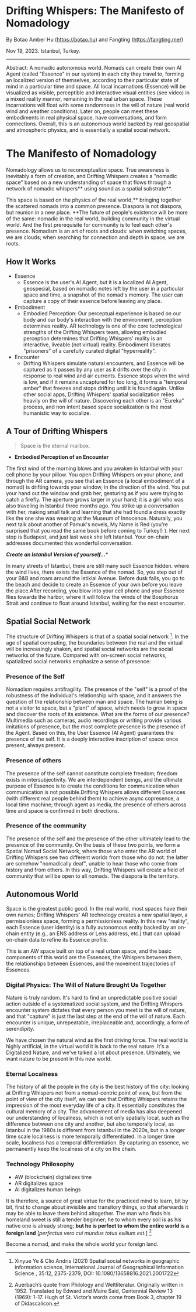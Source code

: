 
# Drifting Whispers: The Manifesto of Nomadology

By Botao Amber Hu (https://botao.hu) and Fangting (https://fangting.me/)

Nov 19, 2023. Istanbul, Turkey. 

*** 

Abstract: A nomadic autonomous world. Nomads can create their own AI Agent (called "Essence" in our system) in each city they travel to, forming an localized version of themselves, according to their particular state of mind in a particular time and space. All local incarnations (Essence) will be visualized as visible, perceptible and interactive visual entities (see video) in a mixed reality manner, remaining in the real urban space. These incarnations will float with some randomness in the will of nature (real world wind and weather conditions). Later on, people can meet these embodiments in real physical space, have conversations, and form connections. Overall, this is an autonomous world backed by real geospatial and atmospheric physics, and is essentially a spatial social network.

# The Manifesto of Nomadology

Nomadology allows us to reconceptualize space. True awareness is inevitably a form of creation, and Drifting Whispers creates a "nomadic space" based on a new understanding of space that flows through a network of nomadic whispers** using sound as a spatial substrate**.

This space is based on the physics of the real world,** bringing together the scattered nomads into a common presence. Diaspora is not diaspora, but reunion in a new place. **The future of people's existence will be more of the same: nomadic in the real world, building community in the virtual world. And the first prerequisite for community is to feel each other's presence. Nomadism is an art of roots and clouds: when switching spaces, we are clouds; when searching for connection and depth in space, we are roots.

## How It Works

- Essence
    - Essence is the user's AI Agent, but it is a localized AI Agent, geospecial, based on nomadic notes left by the user in a particular space and time, a snapshot of the nomad's memory. The user can capture a copy of their essence before leaving any place.
- Embodiment
    - Embodied Perception: Our perceptual experience is based on our body and our body's interaction with the environment, perception determines reality. AR technology is one of the core technological strengths of the Drifting Whispers team, allowing embodied perception determines that Drifting Whispers' reality is an interactive, liveable (not virtual) reality. Embodiment liberates "prisoners" of a carefully curated digital "hyperreality".
- Encounter
    - Drifting Whispers simulate natural encounters, and Essence will be captured as it passes by any user as it drifts over the city in response to real wind and air currents. Essence stops when the wind is low, and if it remains uncaptured for too long, it forms a "temporal amber" that freezes and stops drifting until it is found again. Unlike other social apps, Drifting Whispers' spatial socialization relies heavily on the will of nature. Discovering each other is an "Eureka" process, and non intent based space socialization is the most humanistic way to socialize.

## A Tour of Drifting Whispers

> Space is the eternal mailbox.
> 
- **Embodied Perception of an Encounter**

The first wind of the morning blows and you awaken in Istanbul with your cell phone by your pillow. You open Drifting Whispers on your phone, and through the AR camera, you see that an Essence (a local embodiment of a nomad) is drifting towards your window, in the direction of the wind. You put your hand out the window and grab her, gesturing as if you were trying to catch a firefly. The aperture grows larger in your hand; it is a girl who was also traveling in Istanbul three months ago. You strike up a conversation with her, making small talk and learning that she had found a dress exactly like the one she was wearing at the Museum of Innocence. Naturally, you next talk about another of Pamuk's novels, My Name is Red (you're surprised that you read the same book before coming to Turkey!) ). Her next stop is Budapest, and just last week she left Istanbul. Your on-chain addresses documented this wonderful conversation.

***Create an Istanbul Version of yourself...****

In many streets of Istanbul, there are still many such Essence hidden. where the wind lives, there exists the Essence of the nomad. So, you step out of your B&B and roam around the İstiklal Avenue. Before dusk falls, you go to the beach and decide to create an Essence of your own before you leave the place.After recording, you blow into your cell phone and your Essence flies towards the harbor, where it will follow the winds of the Bosphorus Strait and continue to float around Istanbul, waiting for the next encounter.


## Spatial Social Network

The structure of Drifting Whispers is that of a spatial social network [^1]. In the age of spatial computing, the boundaries between the real and the virtual will be increasingly shaken, and spatial social networks are the social networks of the future. Compared with on-screen social networks, spatialized social networks emphasize a sense of presence:

### Presence of the Self

Nomadism requires antifragility. The presence of the "self" is a proof of the robustness of the individual's relationship with space, and it answers the question of the relationship between man and space. The human being is not a visitor to space, but a "plant" of space, which needs to grow in space and discover the roots of its existence. What are the forms of our presence? Multimedia such as cameras, audio recordings or writing provide various imitations of presence, but the most complete presence is the presence of the Agent. Based on this, the User Essence (AI Agent) guarantees the presence of the self. It is a deeply interactive inscription of space: once present, always present.

### Presence of others

The presence of the self cannot constitute complete freedom; freedom exists in intersubjectivity. We are interdependent beings, and the ultimate purpose of Essence is to create the conditions for communication when communication is not possible.Drifting Whispers allows different Essences (with different real people behind them) to achieve async copresence, a local time machine; through agent as media, the presence of others across time and space is confirmed in both directions.

### Presence of the community

The presence of the self and the presence of the other ultimately lead to the presence of the community. On the basis of these two points, we form a Spatial Nomad Social Network, where those who enter the AR world of Drifting Whispers see two different worlds from those who do not: the latter are somehow "nomadically deaf", unable to hear those who come from history and from others. In this way, Drifting Whispers will create a field of community that will be open to all nomads. The diaspora is the territory.

## Autonomous World

Space is the greatest public good. In the real world, most spaces have their own names; Drifting Whispers' AR technology creates a new spatial layer, a permissionless space, forming a permissionless reality. In this new "reality", each Essence (user identity) is a fully autonomous entity backed by an on-chain entity (e.g., an ENS address or Lens address, etc.) that can upload on-chain data to refine its Essence profile.

This is an AW space built on top of a real urban space, and the basic components of this world are the Essences, the Whispers between them, the relationships between Essences, and the movement trajectories of Essences.


### Digital Physics: The Will of Nature Brought Us Together

Nature is truly random. It's hard to find an unpredictable positive social action outside of a systematized social system, and the Drifting Whispers encounter system dictates that every person you meet is the will of nature, and that "capture" is just the last step at the end of the will of nature. Each encounter is unique, unrepeatable, irreplaceable and, accordingly, a form of serendipity.

We have chosen the natural wind as the first driving force. The real world is highly artificial, in the virtual world it is back to the real nature. It's a Digitalized Nature, and we've talked a lot about presence. Ultimately, we want nature to be present in this new world.

### Eternal Localness

The history of all the people in the city is the best history of the city: looking at Drifting Whispers not from a nomad-centric point of view, but from the point of view of the city itself, we can see that Drifting Whispers retains the impression of the most everyday life of a city. It essentially constitutes the cultural memory of a city. The advancement of media has also deepened our understanding of localness, which is not only spatially local, such as the difference between one city and another, but also temporally local, as Istanbul in the 1980s is different from Istanbul in the 2020s, but in a longer time scale localness is more temporally differentiated. In a longer time scale, localness has a temporal differentiation. By capturing an essence, we permanently keep the localness of a city on the chain.

### Technology Philosophy

- AW (blockchain) digitalizes time
- AR digitalizes space
- AI digitalizes human beings

It is therefore, a source of great virtue for the practiced mind to learn, bit by bit, first to change about invisible and transitory things, so that afterwards it may be able to leave them behind altogether. The man who finds his homeland sweet is still a tender beginner; he to whom every soil is as his native one is already strong; **but he is perfect to whom the entire world is a foreign land** [*perfectus vero cui mundus totus exilium est.*] [^2]
> 

Become a nomad, and make the whole world your foreign land.

[^1]: Xinyue Ye & Clio Andris (2021) Spatial social networks in geographic information science, International Journal of Geographical Information Science , 35:12, 2375-2379, DOI: 10.1080/13658816.2021.2001722
[^2]: Auerbach’s quote from Philology and Weltliteratur. Originally written in 1952. Translated by Edward and Maire Said, Centennial Review 13 (1969): 1–17. Hugh of St. Victor’s words come from Book 3, chapter 19 of Didascalicon.
